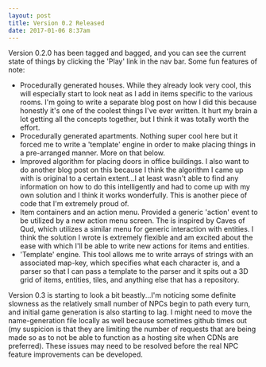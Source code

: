 ```yaml
---
layout: post
title: Version 0.2 Released
date: 2017-01-06 8:37am
---
```


Version 0.2.0 has been tagged and bagged, and you can see the current state of things by clicking the 'Play' link in the nav bar. Some fun features of note:

* Procedurally generated houses. While they already look very cool, this will especially start to look neat as I add in items specific to the various rooms. I'm going to write a separate blog post on how I did this because honestly it's one of the coolest things I've ever written. It hurt my brain a lot getting all the concepts together, but I think it was totally worth the effort.
* Procedurally generated apartments. Nothing super cool here but it forced me to write a 'template' engine in order to make placing things in a pre-arranged manner. More on that below.
* Improved algorithm for placing doors in office buildings. I also want to do another blog post on this because I think the algorithm I came up with is original to a certain extent...I at least wasn't able to find any information on how to do this intelligently and had to come up with my own solution and I think it works wonderfully. This is another piece of code that I'm extremely proud of.
* Item containers and an action menu. Provided a generic 'action' event to be utilized by a new action menu screen. The is inspired by Caves of Qud, which utilizes a similar menu for generic interaction with entities. I think the solution I wrote is extremely flexible and am excited about the ease with which I'll be able to write new actions for items and entities.
* 'Template' engine. This tool allows me to write arrays of strings with an associated map-key, which specifies what each character is, and a parser so that I can pass a template to the parser and it spits out a 3D grid of items, entities, tiles, and anything else that has a repository.

Version 0.3 is starting to look a bit beastly...I'm noticing some definite slowness as the relatively small number of NPCs begin to path every turn, and initial game generation is also starting to lag. I might need to move the name-generation file locally as well because sometimes github times out (my suspicion is that they are limiting the number of requests that are being made so as to not be able to function as a hosting site when CDNs are preferred). These issues may need to be resolved before the real NPC feature improvements can be developed.